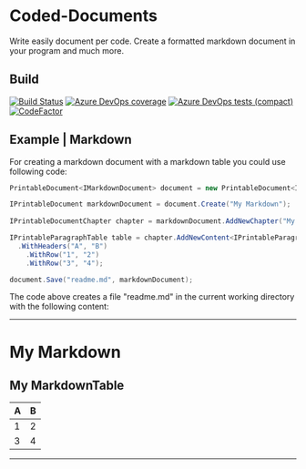 # Coded-Documents
Write easily document per code. Create a formatted markdown document in your program and much more.

## Build
[![Build Status](https://dev.azure.com/NorikaDE/Coded-Documentation/_apis/build/status/NorikaDE.Coded-Documents?branchName=master)](https://dev.azure.com/NorikaDE/Coded-Documentation/_build/latest?definitionId=2&branchName=master)
[![Azure DevOps coverage](https://img.shields.io/azure-devops/coverage/NorikaDE/Coded-Documents/2)](https://dev.azure.com/NorikaDE/Coded-Documents/_build?definitionId=2)
[![Azure DevOps tests (compact)](https://img.shields.io/azure-devops/tests/NorikaDE/Coded-Documents/2?compact_message)](https://dev.azure.com/NorikaDE/Coded-Documents/_build?definitionId=2)
[![CodeFactor](https://www.codefactor.io/repository/github/norikade/coded-documents/badge/master)](https://www.codefactor.io/repository/github/norikade/coded-documents/overview/master)

## Example | Markdown
For creating a markdown document with a markdown table you could use following code:

```cs
PrintableDocument<IMarkdownDocument> document = new PrintableDocument<IMarkdownDocument>();

IPrintableDocument markdownDocument = document.Create("My Markdown");
            
IPrintableDocumentChapter chapter = markdownDocument.AddNewChapter("My MarkdownTable");

IPrintableParagraphTable table = chapter.AddNewContent<IPrintableParagraphTable>()
  .WithHeaders("A", "B")
    .WithRow("1", "2")
    .WithRow("3", "4");

document.Save("readme.md", markdownDocument);
```
The code above creates a file "readme.md" in the current working directory with the following content:

------------------------
# My Markdown
## My MarkdownTable
| A | B |
|---|---|
| 1 | 2 |
| 3 | 4 |

------------------------
